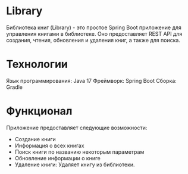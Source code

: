 # Library
Библиотека книг (Library) - это простое Spring Boot приложение для управления книгами в библиотеке. Оно предоставляет REST API для создания, чтения, обновления и удаления книг, а также для поиска.


# Технологии
Язык программирования: Java 17
Фреймворк: Spring Boot
Сборка: Gradle

# Функционал
Приложение предоставляет следующие возможности:
- Создание книги
- Информация о всех книгах
- Поиск книги по названию некоторым параметрам
- Обновление информации о книге
- Удаление книги: Удаляет книгу из библиотеки.
